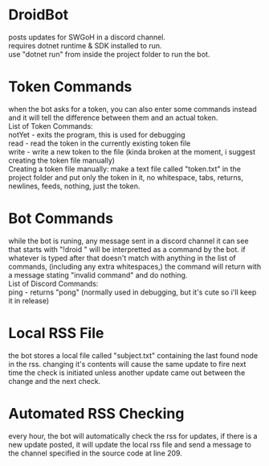 # DroidBot
posts updates for SWGoH in a discord channel.
<br>
requires dotnet runtime & SDK installed to run.
<br>
use "dotnet run" from inside the project folder to run the bot.
# Token Commands
when the bot asks for a token, you can also enter some commands instead and it will tell the difference between them and an actual token.
<br>
List of Token Commands:
<br>
notYet - exits the program, this is used for debugging
<br>
read - read the token in the currently existing token file
<br>
write - write a new token to the file (kinda broken at the moment, i suggest creating the token file manually)
<br>
Creating a token file manually: make a text file called "token.txt" in the project folder and put only the token in it, no whitespace, tabs, returns, newlines, feeds, nothing, just the token.
# Bot Commands
while the bot is runing, any message sent in a discord channel it can see that starts with "!droid " will be interpretted as a command by the bot. if whatever is typed after that doesn't match with anything in the list of commands, (including any extra whitespaces,) the command will return with a message stating "invalid command" and do nothing.
<br>
List of Discord Commands:
<br>
ping - returns "pong" (normally used in debugging, but it's cute so i'll keep it in release)
<br>
# Local RSS File
the bot stores a local file called "subject.txt" containing the last found node in the rss. changing it's contents will cause the same update to fire next time the check is initiated unless another update came out between the change and the next check.
# Automated RSS Checking
every hour, the bot will automatically check the rss for updates, if there is a new update posted, it will update the local rss file and send a message to the channel specified in the source code at line 209.
